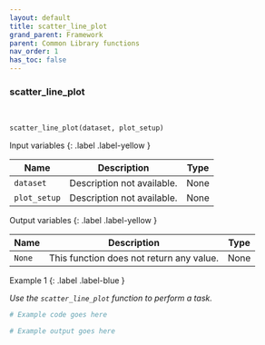 ```yaml
---
layout: default
title: scatter_line_plot
grand_parent: Framework
parent: Common Library functions
nav_order: 1
has_toc: false
---
```


<h3>scatter_line_plot</h3>

<br>

<p align = "justify">
    
</p>

```python
scatter_line_plot(dataset, plot_setup)
```

Input variables
{: .label .label-yellow }

<table style = "width:100%">
    <thead>
      <tr>
        <th>Name</th>
        <th>Description</th>
        <th>Type</th>
      </tr>
    </thead>
    <tr>
        <td><code>dataset</code></td>
        <td>Description not available.</td>
        <td>None</td>
    </tr>
    <tr>
        <td><code>plot_setup</code></td>
        <td>Description not available.</td>
        <td>None</td>
    </tr>
</table>

Output variables
{: .label .label-yellow }

<table style = "width:100%">
    <thead>
      <tr>
        <th>Name</th>
        <th>Description</th>
        <th>Type</th>
      </tr>
    </thead>
    <tr>
        <td><code>None</code></td>
        <td>This function does not return any value.</td>
        <td>None</td>
    </tr>
</table>

Example 1
{: .label .label-blue }

<p align = "justify">
    <i>
        Use the <code>scatter_line_plot</code> function to perform a task.
    </i>
</p>

```python
# Example code goes here
```

```bash
# Example output goes here
```

